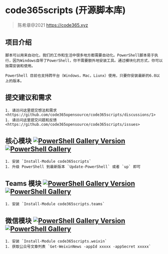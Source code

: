 # code365scripts (开源脚本库)

> 陈希章@2021 <https://code365.xyz>

## 项目介绍

    脚本可以用来自动化，我们的工作和生活中很多地方都需要自动化。PowerShell脚本易于执行，因为Windows自带了PowerShell，你不需要额外地安装工具。通过模块化的方式，你可以按需安装和使用。

    PowerShell 目前也支持跨平台（Windows，Mac，Liunx）使用，只要你安装最新的6.0以上的版本。


## 提交建议和需求

    1. 请访问这里提交想法和需求 <https://github.com/code365opensource/code365scripts/discussions/1>
    1. 请访问这里提交问题和反馈 <https://github.com/code365opensource/code365scripts/issues>

## 核心模块 [![PowerShell Gallery Version](https://img.shields.io/powershellgallery/v/code365scripts?label=code365scripts)](https://www.powershellgallery.com/packages/code365scripts)  [![PowerShell Gallery](https://img.shields.io/powershellgallery/dt/code365scripts)](https://www.powershellgallery.com/packages/code365scripts)

    1. 安装 `Install-Module code365scripts`
    1. 升级 PowerShell 到最新版本 `Update-PowerShell` 或者 `up` 即可

## Teams 模块 [![PowerShell Gallery Version](https://img.shields.io/powershellgallery/v/code365scripts.teams?label=code365scripts.teams)](https://www.powershellgallery.com/packages/code365scripts.teams)  [![PowerShell Gallery](https://img.shields.io/powershellgallery/dt/code365scripts.teams)](https://www.powershellgallery.com/packages/code365scripts.teams)

    1. 安装 `Install-Module code365scripts.teams`

## 微信模块 [![PowerShell Gallery Version](https://img.shields.io/powershellgallery/v/code365scripts.weixin?label=code365scripts.weixin)](https://www.powershellgallery.com/packages/code365scripts.weixin)  [![PowerShell Gallery](https://img.shields.io/powershellgallery/dt/code365scripts.weixin)](https://www.powershellgallery.com/packages/code365scripts.weixin)

    1. 安装 `Install-Module code365scripts.weixin`
    1. 获取公众号文章列表 `Get-WeixinNews -appId xxxxx -appSecret xxxxx`
